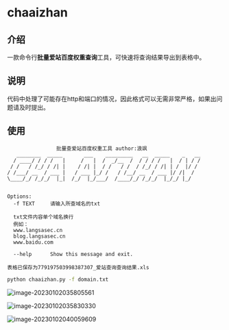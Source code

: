 # chaaizhan
## 介绍

一款命令行**批量爱站百度权重查询**工具，可快速将查询结果导出到表格中。

## 说明

代码中处理了可能存在http和端口的情况，因此格式可以无需非常严格，如果出问题请及时提出。

## 使用

```shell
				批量查爱站百度权重工具 author:浪飒
   ________  _____       ___    _________   __  _____    _   __
  / ____/ / / /   |     /   |  /  _/__  /  / / / /   |  / | / /
 / /   / /_/ / /| |    / /| |  / /   / /  / /_/ / /| | /  |/ /
/ /___/ __  / ___ |   / ___ |_/ /   / /__/ __  / ___ |/ /|  /
\____/_/ /_/_/  |_|  /_/  |_/___/  /____/_/ /_/_/  |_/_/ |_/


Options:
  -f TEXT     请输入所查域名的txt

  txt文件内容单个域名换行
  例如：
  www.langsasec.cn
  blog.langsasec.cn
  www.baidu.com

  --help      Show this message and exit.

表格已保存为779197503998387307_爱站查询查询结果.xls
```

```sh
python chaaizhan.py -f domain.txt

```

![image-20230102035805561](https://i0.hdslb.com/bfs/album/8732439be86ee85f7dee77d4d9e50343159bdeeb.png)

![image-20230102035830330](https://i0.hdslb.com/bfs/album/e059f939a56fef3b2b292ad098ed78871c4dfe29.png)

![image-20230102040059609](https://i0.hdslb.com/bfs/album/b80e0a3e7a52adbc48cbd529439f2d9a649f1fbd.png)

